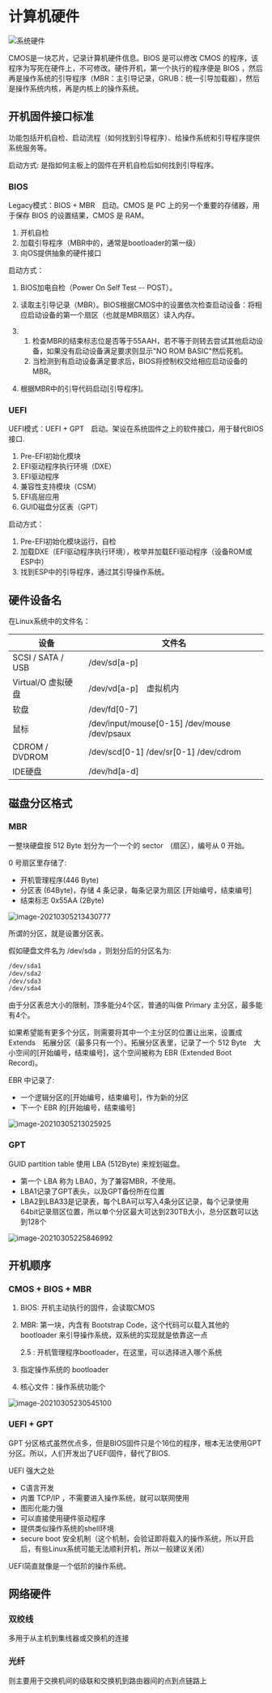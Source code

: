 # 计算机硬件

![系统硬件](https://img.codekissyoung.com/2019/10/07/73e58c74a0eea7f9f53c1c4bdae601db.png)

CMOS是一块芯片，记录计算机硬件信息。BIOS 是可以修改 CMOS 的程序，该程序为写死在硬件上，不可修改。硬件开机，第一个执行的程序便是 BIOS ，然后再是操作系统的引导程序（MBR：主引导记录，GRUB：统一引导加载器），然后是操作系统内核，再是内核上的操作系统。

## 开机固件接口标准

功能包括开机自检、启动流程（如何找到引导程序）、给操作系统和引导程序提供系统服务等。

启动方式: 是指如何主板上的固件在开机自检后如何找到引导程序。

### BIOS

Legacy模式：BIOS + MBR　启动。CMOS 是 PC 上的另一个重要的存储器，用于保存 BIOS 的设置结果，CMOS 是 RAM。

1. 开机自检
1. 加载引导程序（MBR中的，通常是bootloader的第一级）
1. 向OS提供抽象的硬件接口

启动方式：

1. BIOS加电自检（Power On Self Test -- POST）。

1. 读取主引导记录（MBR）。BIOS根据CMOS中的设置依次检查启动设备：将相应启动设备的第一个扇区（也就是MBR扇区）读入内存。

1. 1. 检查MBR的结束标志位是否等于55AAH，若不等于则转去尝试其他启动设备，如果没有启动设备满足要求则显示"NO ROM BASIC"然后死机。
   1. 当检测到有启动设备满足要求后，BIOS将控制权交给相应启动设备的MBR。

1. 根据MBR中的引导代码启动[引导程序]。

### UEFI

UEFI模式：UEFI + GPT　启动。架设在系统固件之上的软件接口，用于替代BIOS接口.

1. Pre-EFI初始化模块
1. EFI驱动程序执行环境（DXE）
1. EFI驱动程序
1. 兼容性支持模块（CSM）
1. EFI高层应用
1. GUID磁盘分区表（GPT）

启动方式：

1. Pre-EFI初始化模块运行，自检
1. 加载DXE（EFI驱动程序执行环境），枚举并加载EFI驱动程序（设备ROM或ESP中）
1. 找到ESP中的引导程序，通过其引导操作系统。

## 硬件设备名

在Linux系统中的文件名：

| 设备               | 文件名                                       |
| ------------------ | -------------------------------------------- |
| SCSI / SATA / USB  | /dev/sd[a-p]                                 |
| Virtual/O 虚拟硬盘 | /dev/vd[a-p]　虚拟机内                       |
| 软盘               | /dev/fd[0-7]                                 |
| 鼠标               | /dev/input/mouse[0-15] /dev/mouse /dev/psaux |
| CDROM / DVDROM     | /dev/scd[0-1] /dev/sr[0-1] /dev/cdrom        |
| IDE硬盘            | /dev/hd[a-d]                                 |


## 磁盘分区格式

### MBR

一整块硬盘按 512 Byte 划分为一个一个的 sector　(扇区），编号从 0 开始。

0 号扇区里存储了:

- 开机管理程序(446 Byte)
- 分区表 (64Byte)，存储 4 条记录，每条记录为扇区 [开始编号，结束编号]
- 结束标志 0x55AA (2Byte)

![image-20210305213430777](https://img.codekissyoung.com/2021/03/05/95cea9fb9f2306d6b76127f74f5607ef.png)

所谓的分区，就是设置分区表。

假如硬盘文件名为 /dev/sda ，则划分后的分区名为:

```bash
/dev/sda1
/dev/sda2
/dev/sda3
/dev/sda4
```

由于分区表总大小的限制，顶多能分4个区，普通的叫做 Primary 主分区，最多能有4个。

如果希望能有更多个分区，则需要将其中一个主分区的位置让出来，设置成 Extends　拓展分区（最多只有一个）。拓展分区表里，记录了一个 512 Byte　大小空间的[开始编号，结束编号]，这个空间被称为 EBR (Extended Boot Record)。

EBR 中记录了:

- 一个逻辑分区的[开始编号，结束编号]，作为新的分区
- 下一个 EBR 的[开始编号，结束编号]

![image-20210305213025925](https://img.codekissyoung.com/2021/03/05/a99308c7bb427f57fffad7650accd2a3.png)

### GPT

GUID partition table 使用 LBA (512Byte) 来规划磁盘。

- 第一个 LBA 称为 LBA0，为了兼容MBR，不使用。
- LBA1记录了GPT表头，以及GPT备份所在位置
- LBA2到LBA33是记录表，每个LBA可以写入4条分区记录，每个记录使用64bit记录扇区位置，所以单个分区最大可达到230TB大小，总分区数可以达到128个

![image-20210305225846992](https://img.codekissyoung.com/2021/03/05/ebf20a5d998439c8784380e437f3cc15.png)

## 开机顺序

### CMOS + BIOS + MBR

1. BIOS: 开机主动执行的固件，会读取CMOS

1. MBR: 第一块，内含有 Bootstrap Code，这个代码可以载入其他的 bootloader 来引导操作系统，双系统的实现就是依靠这一点

   2.5 : 开机管理程序bootloader，在这里，可以选择进入哪个系统

1. 指定操作系统的 bootloader

1. 核心文件：操作系统功能个

![image-20210305230545100](https://img.codekissyoung.com/2021/03/05/de5e6855683732a156bc9bdd086e6c6a.png)

### UEFI + GPT

GPT 分区格式虽然优点多，但是BIOS固件只是个16位的程序，根本无法使用GPT分区。所以，人们开发出了UEFI固件，替代了BIOS.

UEFI 强大之处

- C语言开发
- 内置 TCP/IP ，不需要进入操作系统，就可以联网使用
- 图形化能力强
- 可以直接使用硬件驱动程序
- 提供类似操作系统的shell环境
- secure boot 安全机制（这个机制，会验证即将载入的操作系统，所以开启后，有些Linux系统可能无法顺利开机，所以一般建议关闭）

UEFI简直就像是一个低阶的操作系统。

## 网络硬件

### 双绞线

多用于从主机到集线器或交换机的连接

### 光纤

则主要用于交换机间的级联和交换机到路由器间的点到点链路上